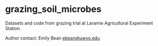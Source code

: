 # grazing_soil_microbes

Datasets and code from grazing trial at Laramie Agricultural Experiment Station.

Author contact: Emily Bean ebean@uwyo.edu